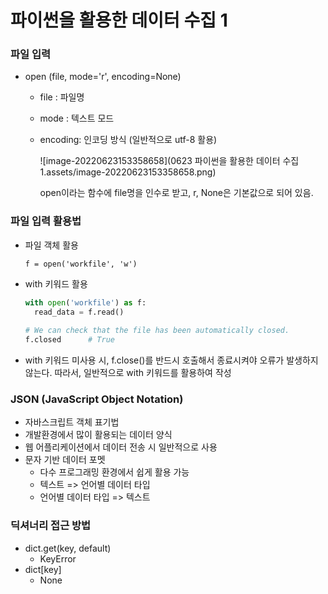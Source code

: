 # 파이썬을 활용한 데이터 수집 1



### 파일 입력

- open (file, mode='r', encoding=None)

  - file : 파일명

  - mode : 텍스트 모드

  - encoding: 인코딩 방식 (일반적으로 utf-8 활용)

    ![image-20220623153358658](0623 파이썬을 활용한 데이터 수집 1.assets/image-20220623153358658.png)

    

    open이라는 함수에 file명을 인수로 받고, r, None은 기본값으로 되어 있음.



### 파일 입력 활용법

- 파일 객체 활용

  `f = open('workfile', 'w')`

- with 키워드 활용

  ```python
  with open('workfile') as f:
  	read_data = f.read()
  	 
  # We can check that the file has been automatically closed.
  f.closed		# True
  ```

- with 키워드 미사용 시, f.close()를 반드시 호출해서 종료시켜야 오류가 발생하지 않는다. 따라서, 일반적으로 with 키워드를 활용하여 작성





### JSON (JavaScript Object Notation)

- 자바스크립트 객체 표기법
- 개발환경에서 많이 활용되는 데이터 양식
- 웹 어플리케이션에서 데이터 전송 시 일반적으로 사용
- 문자 기반 데이터 포멧
  - 다수 프로그래밍 환경에서 쉽게 활용 가능
  - 텍스트 => 언어별 데이터 타입
  - 언어별 데이터 타입 => 텍스트



### 딕셔너리 접근 방법

- dict.get(key, default)
  - KeyError
- dict[key]
  - None



